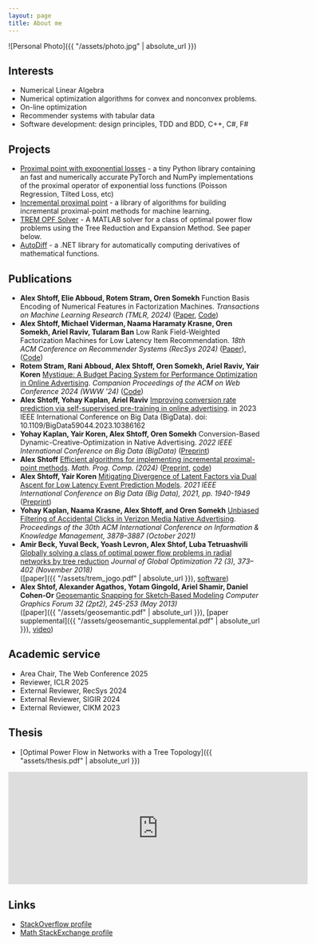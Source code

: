 ```yaml
---
layout: page
title: About me
---
```

![Personal Photo]({{ "/assets/photo.jpg" | absolute_url }})

## Interests
- Numerical Linear Algebra
- Numerical optimization algorithms for convex and nonconvex problems.
- On-line optimization
- Recommender systems with tabular data
- Software development: design principles, TDD and BDD, C++, C#, F#

## Projects
- [Proximal point with exponential losses](https://github.com/alexshtf/exp_prox_pt) - a tiny Python library containing an fast and numerically accurate PyTorch and NumPy implementations of the proximal operator of exponential loss functions (Poisson Regression, Tilted Loss, etc)
- [Incremental proximal point](https://github.com/alexshtf/inc_prox_pt) - a library of algorithms for building incremental proximal-point methods for machine learning.
- [TREM OPF Solver](https://github.com/alexshtf/trem_opf_solver) - A MATLAB solver for a class of optimal power flow problems using the Tree Reduction and Expansion Method. See paper below.
- [AutoDiff](https://github.com/alexshtf/autodiff) - a .NET library for automatically computing derivatives of mathematical functions.

## Publications
- **Alex Shtoff, Elie Abboud, Rotem Stram, Oren Somekh** Function Basis Encoding of Numerical Features in Factorization Machines. _Transactions on Machine Learning Research (TMLR, 2024)_ ([Paper](https://openreview.net/pdf?id=M4222IBHsh), [Code](https://github.com/alexshtf/cont_features_paper))
- **Alex Shtoff, Michael Viderman, Naama Haramaty Krasne, Oren Somekh, Ariel Raviv, Tularam Ban** Low Rank Field-Weighted Factorization Machines for Low Latency Item Recommendation. _18th ACM Conference on Recommender Systems (RecSys 2024)_ ([Paper](https://github.com/michaelviderman/pytorch-fm/blob/dev/low_rank_fwfm___RecSys_2024__Camera_Ready_%20(1).pdf)), ([Code](https://github.com/michaelviderman/pytorch-fm/blob/dev/))
- **Rotem Stram, Rani Abboud, Alex Shtoff, Oren Somekh, Ariel Raviv, Yair Koren** [Mystique: A Budget Pacing System for Performance Optimization in Online Advertising](https://dl.acm.org/doi/10.1145/3589335.3648342). _Companion Proceedings of the ACM on Web Conference 2024 (WWW '24)_ ([Code](https://github.com/yahoo/BudgetPacingSimulation))
- **Alex Shtoff, Yohay Kaplan, Ariel Raviv** [Improving conversion rate prediction via self-supervised pre-training in online advertising](https://www.computer.org/csdl/proceedings-article/bigdata/2023/10386162/1TUOD56sBZ6). in 2023 IEEE International Conference on Big Data (BigData). doi: 10.1109/BigData59044.2023.10386162
- **Yohay Kaplan, Yair Koren, Alex Shtoff, Oren Somekh** Conversion-Based Dynamic-Creative-Optimization in Native Advertising. _2022 IEEE International Conference on Big Data (BigData)_ ([Preprint](https://arxiv.org/abs/2211.11524))
- **Alex Shtoff** [Efficient algorithms for implementing incremental proximal-point methods](https://link.springer.com/article/10.1007/s12532-024-00258-8). _Math. Prog. Comp. (2024)_ ([Preprint](https://arxiv.org/abs/2205.01457), [code](https://github.com/alexshtf/inc_prox_pt/tree/a826c7179a528757399e661c5619a68dad254711))
- **Alex Shtoff, Yair Koren** [Mitigating Divergence of Latent Factors via Dual Ascent for Low Latency Event Prediction Models](https://ieeexplore.ieee.org/document/9671859). _2021 IEEE International Conference on Big Data (Big Data), 2021, pp. 1940-1949_ ([Preprint](https://arxiv.org/abs/2111.07866))
- **Yohay Kaplan, Naama Krasne, Alex Shtoff, and Oren Somekh** [Unbiased Filtering of Accidental Clicks in Verizon Media Native Advertising](https://dl.acm.org/doi/10.1145/3459637.3481958). _Proceedings of the 30th ACM International Conference on Information & Knowledge Management, 3878–3887 (October 2021)_
- **Amir Beck, Yuval Beck, Yoash Levron, Alex Shtof, Luba Tetruashvili** [Globally solving a class of optimal power flow problems in radial networks by tree reduction](https://link.springer.com/article/10.1007/s10898-018-0652-z) _Journal of Global Optimization 72 (3), 373–402 (November 2018)_  
  ([paper]({{ "/assets/trem_jogo.pdf" | absolute_url }}), [software](https://github.com/alexshtf/trem_opf_solver))
- **Alex Shtof, Alexander Agathos, Yotam Gingold, Ariel Shamir, Daniel Cohen‐Or** [Geosemantic Snapping for Sketch‐Based Modeling](https://onlinelibrary.wiley.com/doi/full/10.1111/cgf.12044) _Computer Graphics Forum 32 (2pt2), 245-253 (May 2013)_  
  ([paper]({{ "/assets/geosemantic.pdf" | absolute_url }}), [paper supplemental]({{ "/assets/geosemantic_supplemental.pdf" | absolute_url }}), [video](https://www.youtube.com/watch?v=YsqdFFU6T2c))

## Academic service
- Area Chair, The Web Conference 2025
- Reviewer, ICLR 2025
- External Reviewer, RecSys 2024
- External Reviewer, SIGIR 2024
- External Reviewer, CIKM 2023

## Thesis
- [Optimal Power Flow in Networks with a Tree Topology]({{ "assets/thesis.pdf" | absolute_url }})

<iframe src="https://github.com/sponsors/alexshtf/card" title="Sponsor" height="225" width="600" style="border: 0;"></iframe>

## Links
- [StackOverflow profile](https://stackoverflow.com/users/532057/alex-shtof)
- [Math StackExchange profile](https://math.stackexchange.com/users/5073/alex-shtof)
